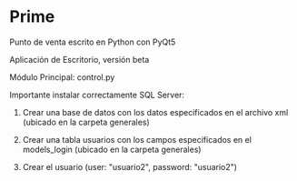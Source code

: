 # Prime
Punto de venta escrito en Python con PyQt5

Aplicación de Escritorio, versión beta

Módulo Principal: control.py

Importante instalar correctamente SQL Server:

1. Crear una base de datos con los datos especificados en el archivo xml (ubicado en la carpeta generales)

2. Crear una tabla usuarios con los campos especificados en el models_login (ubicado en la carpeta generales)

3. Crear el usuario (user: "usuario2", password: "usuario2")

